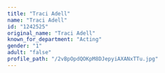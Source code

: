 ```yaml
---
title: "Traci Adell"
name: "Traci Adell"
id: "1242525"
original_name: "Traci Adell"
known_for_department: "Acting"
gender: "1"
adult: "false"
profile_path: "/2vBpOpdQOKpM8DJepyiAXANxTTu.jpg"
---
```

